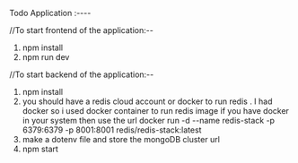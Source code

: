 Todo Application :----

//To start frontend of the application:--
1) npm install
2) npm run dev

//To start backend of the application:--
1) npm install
2) you should have a redis cloud account or docker to run redis . I had docker so i used docker container to run redis image if you have docker in your system then use the url
   docker run -d --name redis-stack -p 6379:6379 -p 8001:8001 redis/redis-stack:latest 
4) make a dotenv file and store the mongoDB cluster url
5) npm start 
